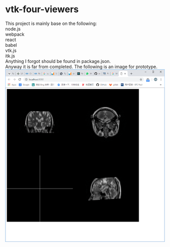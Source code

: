 # vtk-four-viewers

This project is mainly base on the following:  
node.js  
webpack  
react  
babel  
vtk.js  
itk.js  
Anything I forgot should be found in package.json.  
Anyway it is far from completed. The following is an image for prototype.  
![](README/prototype.png)